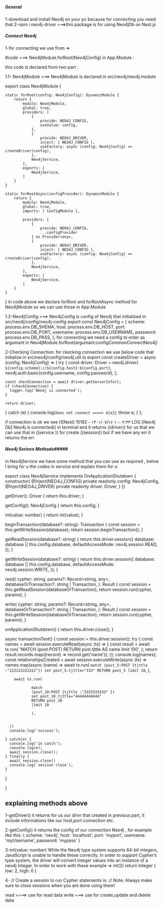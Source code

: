 ##### General

1-download and install Neo4j on your pc because for connecting you need that
2-npm i neo4j-driver ===>this package is for using Neo4jDb on Nest.js

##### Connect Neo4j

1-for connecting we use from =>

#code ===> Neo4jModule.forRoot(Neo4jConfig) in App.Module :

this code is declared from two part :

1.1- Neo4jModule ===> Neo4jModule is declared in src/neo4j/neo4j.module

export class Neo4jModule {

    static forRoot(config: Neo4jConfig): DynamicModule {
        return {
            module: Neo4jModule,
            global: true,
            providers: [
                {
                    provide: NEO4J_CONFIG,
                    useValue: config,
                },
                {
                    provide: NEO4J_DRIVER,
                    inject: [ NEO4J_CONFIG ],
                    useFactory: async (config: Neo4jConfig) => createDriver(config),
                },
                Neo4jService,
            ],
            exports: [
                Neo4jService,
            ]
        }
    }

    static forRootAsync(configProvider): DynamicModule {
        return {
            module: Neo4jModule,
            global: true,
            imports: [ ConfigModule ],

            providers: [
                {
                    provide: NEO4J_CONFIG,
                    ...configProvider
                } as Provider<any>,
                {
                    provide: NEO4J_DRIVER,
                    inject: [ NEO4J_CONFIG ],
                    useFactory: async (config: Neo4jConfig) => createDriver(config),
                },
                Neo4jService,
            ],
            exports: [
                Neo4jService,
            ]
        }
    }

}
in code above we declare forRoot and forRootAsync method for Neo4jModule so we can use those in App.Module

1.2-Neo4jConfig ===> Neo4jConfig is config of Neo4j that initialized in src/neo4j/config/neo4j-config
export const Neo4jConfig = {
  scheme: process.env.DB_SHEMA,
  host: process.env.DB_HOST,
  port: process.env.DB_PORT,
  username: process.env.DB_USERNAME,
  password: process.env.DB_PASS,
};
for connecting we need a config to enter as argumant in Neo4jModule.forRoot(argumant:configCommonConnectNeo4j)

2-Checking Connection:
for ckecking connection we use below code that initialize in src/neo4j/config/neo4j.util.ts
export const createDriver = async (config: Neo4jConfig) => {
  try {
    const driver: Driver = neo4j.driver(
      `${config.scheme}://${config.host}:${config.port}`,
      neo4j.auth.basic(config.username, config.password),
    );

    const checkConnection = await driver.getServerInfo();
    if (checkConnection) {
      logger.log(`Neo4j is connected`);
    }

    return driver;
  } catch (e) {
    console.log(`does not connect ====> ${e}`);
    throw e;
  }
};

if connection is ok we see (([Nest] 15192  - ۱۴۰۱/۰۷/۱۶ ۱۰:۰۴:۳۳     LOG [Neo4j Db] Neo4j is connected)) in terminal and it returns ((driver))
for us that we can use that in ((service )) for create ((session))
but if we have any err it returns the err

##### Neo4j Serivce Methods#####
in Neo4jService we have some method that you can use as required , below I bring for u the codes in service and explain them for u:

export class Neo4jService implements OnApplicationShutdown {
  constructor(
    @Inject(NEO4J_CONFIG) private readonly config: Neo4jConfig,
    @Inject(NEO4J_DRIVER) private readonly driver: Driver,
  ) {}

  getDriver(): Driver {
    return this.driver;
  }

  getConfig(): Neo4jConfig {
    return this.config;
  }

  int(value: number) {
    return int(value);
  }

  beginTransaction(database?: string): Transaction {
    const session = this.getWriteSession(database);
    return session.beginTransaction();
  }

  getReadSession(database?: string) {
    return this.driver.session({
      database: database || this.config.database,
      defaultAccessMode: neo4j.session.READ,
    });
  }

  getWriteSession(database?: string) {
    return this.driver.session({
      database: database || this.config.database,
      defaultAccessMode: neo4j.session.WRITE,
    });
  }

  read(
    cypher: string,
    params?: Record<string, any>,
    databaseOrTransaction?: string | Transaction,
  ): Result {
    const session = this.getReadSession(<string>databaseOrTransaction);
    return session.run(cypher, params);
  }

  write(
    cypher: string,
    params?: Record<string, any>,
    databaseOrTransaction?: string | Transaction,
  ): Result {
    const session = this.getWriteSession(<string>databaseOrTransaction);
    return session.run(cypher, params);
  }

  onApplicationShutdown() {
    return this.driver.close();
  }


  async transactionTest() {
    const session = this.driver.session();
    try {
      const names = await session.executeRead(async (tx) => {
        const result = await tx.run(
          'MATCH (post:POST) RETURN post.tjttle AS name limit 100',
        );
        return result.records.map((record) => record.get('name'));
      });
      console.log(names);
      const relationshipsCreated = await session.executeWrite(async (tx) =>
      names.map(async (name) =>
       await tx.run(
            `
                match (post_5:POST {tjttle :"222222222222"})
                set post_5.tjttle="333"
                RETURN post_5
                limit 10
                `,
          ),

        await tx.run(
            `
                match 
                (post_10:POST {tjttle :"3333333333" })
                set post_10.tjttle="44444444444"
                RETURN post_10
                limit 10
                `
                ),
             
        
      ))
      console.log('success');
    
    } catch(e) {
      console.log('in catch');
      console.log(e);
      await session.close();
    } finally {
      await session.close()
      console.log(`sesiion close`);
    }
  }
  
}

## explaining methods above ##
1-getDriver()
it returns for us our drivr that created in previous part, it include informations like our host,port connection etc.

2-getConfig()
it returns the config of our connection Neo4j , for example like this:
{
  scheme: 'neo4j',
  host: 'localhost',
  port: 'myport',
  username: 'myUsername',
  password: 'mypass'
}

3-int(value: number)
While the Neo4j type system supports 64-bit integers, JavaScript is unable to handle these correctly.  In order to support Cypher’s type system, the driver will convert integer values into an instance of a neo4j Integer.  In order to work with these 
example => int(2) return Integer { low: 2, high: 0 }

4-
// Create a session to run Cypher statements in.
// Note: Always make sure to close sessions when you are done using them!


read ====> use for read data
write ===> use for create,update and delete data
